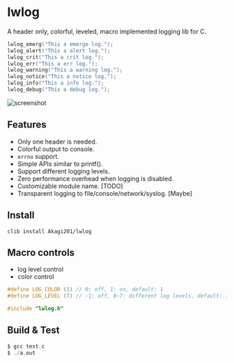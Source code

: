 lwlog
=====

A header only, colorful, leveled, macro implemented logging lib for C.

```C
lwlog_emerg("This a emerge log.");
lwlog_alert("This a alert log.");
lwlog_crit("This a crit log.");
lwlog_err("This a err log.");
lwlog_warning("This a warning log.");
lwlog_notice("This a notice log.");
lwlog_info("This a info log.");
lwlog_debug("This a debug log.");
```

![screenshot](https://raw.github.com/Akagi201/lwlog/master/assets/lwlog.png)

## Features
* Only one header is needed.
* Colorful output to console.
* `errno` support.
* Simple APIs similar to printf().
* Support different logging levels.
* Zero performance overhead when logging is disabled.
* Customizable module name. [TODO]
* Transparent logging to file/console/network/syslog. [Maybe]

## Install

`clib install Akagi201/lwlog`

## Macro controls

* log level control
* color control

```C
#define LOG_COLOR (1) // 0: off, 1: on, default: 1
#define LOG_LEVEL (7) // -1: off, 0~7: different log levels, default: 7

#include "lwlog.h"
```

## Build & Test

```C
$ gcc test.c
$ ./a.out
```